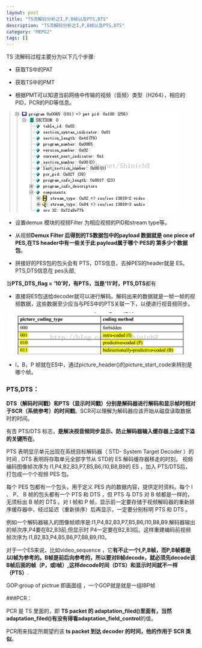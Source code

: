 ```yaml
---
layout: post
title: "TS流解码分析之I,P,B帧以及PTS,DTS"
description: "TS流解码分析之I,P,B帧以及PTS,DTS"
category: "MEPG2"
tags: []
---
```




TS 流解码过程主要分为以下几个步骤: 

* 获取TS中的PAT 

* 获取TS中的PMT 

* 根据PMT可以知道当前网络中传输的视频（音频）类型（H264），相应的PID，PCR的PID等信息。 

![pid](/images/pid.png)



* 设置demux 模块的视频Filter 为相应视频的PID和stream type等。

* 从视频**Demux Filter 后得到的TS数据包中的payload 数据就是 one piece of PES,在TS header中有一些关于此 payload属于哪个 PES的 第多少个数据包**。

* 拼接好的PES包的包头会有 PTS，DTS信息，去掉PES的header就是 ES。PTS,DTS信息在 pes头部,

当**PTS_DTS_flag = ‘10’时，有PTS，当是‘11’时，PTS,DTS**都有

* 直接将ES包送给decoder就可以进行解码。解码出来的数据就是一帧一帧的视频数据，这些数据至少应当与PES中的PTS关联一下，以便进行视音频同步。

![coding_type](/images/coding_type.png)

* I，B，P 帧就在ES中，通过picture_header()的picture_start_code来辨别是哪个帧。


### PTS,DTS：

**DTS（解码时间戳）和PTS（显示时间戳）分别是解码器进行解码和显示帧时相对于SCR（系统参考）的时间戳**。SCR可以理解为解码器应该开始从磁盘读取数据时的时间。


有否 PTS/DTS 标志，**是解决视音频同步显示、防止解码器输入缓存器上溢或下溢的关键所在**。 

PTS 表明显示单元出现在系统目标解码器（ STD- System Target Decoder ）的时间 , DTS 表明将存取单元全部字节从 STD的 ES 解码缓存器移走的时刻。 视频编码图像帧次序为 I1,P4,B2,B3,P7,B5,B6,I10,B8,B9的 ES ，加入 PTS/DTS后，打包成一个个视频 PES 包。

每个 PES 包都有一个包头，用于定义 PES 内的数据内容，提供定时资料。每个 I 、 P、 B 帧的包头都有一个 PTS 和 DTS ，但 PTS 与 DTS 对 B 帧都是一样的，无须标出 B 帧的 DTS 。对 I 帧和 P 帧，显示前一定要存储于视频解码器的重新排序缓存器中，经过延迟（重新排序）后再显示，一定要分别标明 PTS 和 DTS 。


例如一个解码器输入的图像帧顺序是:I1,P4,B2,B3,P7,B5,B6,I10,B8,B9.解码器输出的帧次序,P4要在B2,B3前,但显示时 P4一定要在B2,B3后。这样重建编码前视频帧次序为 I1,B2,B3,P4,B5,B6,P7,B8,B9,I10。

对于一个ES来说，比如video_sequence ，它**有不止一个I,P,B帧，而P,B帧都是以I帧为参考的。B帧是前后向参考的，所以要对B帧decode，就必须先decode该B帧后面的帧（P，或I帧）,这样decode时间（DTS）和显示时间就不一样（PTS）**.

GOP:group of pictrue 即画面组 ，一个GOP就是就是一组IBP帧

###PCR：

PCR 是 TS 里面的，即 **TS packet 的 adaptation\_filed()里面有，当然adaptation_filed()有没有得看adaptation\_field\_control**的值。

PCR用来指定所期望的该 **ts packet 到达 decoder 的时间，他的作用于 SCR 类似**。